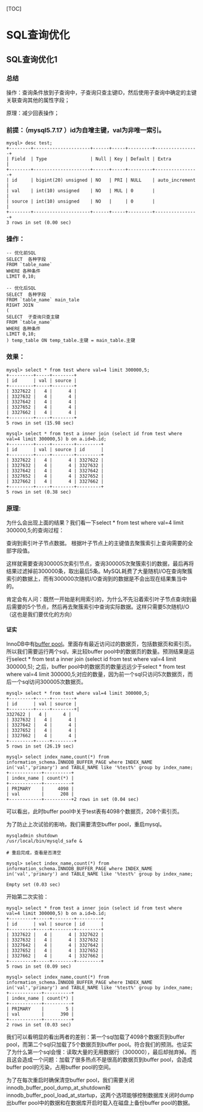 [TOC]

# SQL查询优化
## SQL查询优化1

### 总结
操作：查询条件放到子查询中，子查询只查主键ID，然后使用子查询中确定的主键关联查询其他的属性字段；

原理：减少回表操作；

### 前提：（mysql5.7.17 ）id为自增主键，val为非唯一索引。
```
mysql> desc test;
+--------+---------------------+------+-----+---------+----------------+
| Field  | Type                | Null | Key | Default | Extra          |
+--------+---------------------+------+-----+---------+----------------+
| id     | bigint(20) unsigned | NO   | PRI | NULL    | auto_increment |
| val    | int(10) unsigned    | NO   | MUL | 0       |                |
| source | int(10) unsigned    | NO   |     | 0       |                |
+--------+---------------------+------+-----+---------+----------------+
3 rows in set (0.00 sec)
```
### 操作：
```
-- 优化前SQL
SELECT  各种字段
FROM `table_name`
WHERE 各种条件
LIMIT 0,10;

-- 优化后SQL
SELECT  各种字段
FROM `table_name` main_tale
RIGHT JOIN 
(
SELECT  子查询只查主键
FROM `table_name`
WHERE 各种条件
LIMIT 0,10;
) temp_table ON temp_table.主键 = main_table.主键

```
### 效果：
```
mysql> select * from test where val=4 limit 300000,5;
+---------+-----+--------+
| id      | val | source |
+---------+-----+--------+
| 3327622 |   4 |      4 |
| 3327632 |   4 |      4 |
| 3327642 |   4 |      4 |
| 3327652 |   4 |      4 |
| 3327662 |   4 |      4 |
+---------+-----+--------+
5 rows in set (15.98 sec)

mysql> select * from test a inner join (select id from test where val=4 limit 300000,5) b on a.id=b.id;
+---------+-----+--------+---------+
| id      | val | source | id      |
+---------+-----+--------+---------+
| 3327622 |   4 |      4 | 3327622 |
| 3327632 |   4 |      4 | 3327632 |
| 3327642 |   4 |      4 | 3327642 |
| 3327652 |   4 |      4 | 3327652 |
| 3327662 |   4 |      4 | 3327662 |
+---------+-----+--------+---------+
5 rows in set (0.38 sec)
```

### 原理:
为什么会出现上面的结果？我们看一下select * from test where val=4 limit 300000,5;的查询过程：

查询到索引叶子节点数据。
根据叶子节点上的主键值去聚簇索引上查询需要的全部字段值。


这样就需要查询300005次索引节点，查询300005次聚簇索引的数据，最后再将结果过滤掉前300000条，取出最后5条。MySQL耗费了大量随机I/O在查询聚簇索引的数据上，而有300000次随机I/O查询到的数据是不会出现在结果集当中的。



肯定会有人问：既然一开始是利用索引的，为什么不先沿着索引叶子节点查询到最后需要的5个节点，然后再去聚簇索引中查询实际数据。这样只需要5次随机I/O（这也是我们要优化的方向）


#### 证实

InnoDB中有[buffer pool](https://dev.mysql.com/doc/refman/5.7/en/innodb-information-schema-buffer-pool-tables.html)。里面存有最近访问过的数据页，包括数据页和索引页。所以我们需要运行两个sql，来比较buffer pool中的数据页的数量。预测结果是运行select * from test a inner join (select id from test where val=4 limit 300000,5); 之后，buffer pool中的数据页的数量远远少于select * from test where val=4 limit 300000,5;对应的数量，因为前一个sql只访问5次数据页，而后一个sql访问300005次数据页。

```
mysql> select * from test where val=4 limit 300000,5;
+---------+-----+--------+
| id      | val | source |
+---------+-----+--------+| 
3327622 |   4 |      4 |
| 3327632 |   4 |      4 |
| 3327642 |   4 |      4 |
| 3327652 |   4 |      4 |
| 3327662 |   4 |      4 |
+---------+-----+--------+
5 rows in set (26.19 sec)

mysql> select index_name,count(*) from information_schema.INNODB_BUFFER_PAGE where INDEX_NAME in('val','primary') and TABLE_NAME like '%test%' group by index_name;
+------------+----------+
| index_name | count(*) |
+------------+----------+
| PRIMARY    |     4098 |
| val        |      208 |
+------------+----------+2 rows in set (0.04 sec)
```

可以看出，此时buffer pool中关于test表有4098个数据页，208个索引页。


为了防止上次试验的影响，我们需要清空buffer pool，重启mysql。

```
mysqladmin shutdown
/usr/local/bin/mysqld_safe &

# 重启完成，查看是否清空

mysql> select index_name,count(*) from information_schema.INNODB_BUFFER_PAGE where INDEX_NAME in('val','primary') and TABLE_NAME like '%test%' group by index_name;

Empty set (0.03 sec)
```
开始第二次实验：
```
mysql> select * from test a inner join (select id from test where val=4 limit 300000,5) b on a.id=b.id;
+---------+-----+--------+---------+
| id      | val | source | id      |
+---------+-----+--------+---------+
| 3327622 |   4 |      4 | 3327622 |
| 3327632 |   4 |      4 | 3327632 |
| 3327642 |   4 |      4 | 3327642 |
| 3327652 |   4 |      4 | 3327652 |
| 3327662 |   4 |      4 | 3327662 |
+---------+-----+--------+---------+
5 rows in set (0.09 sec)

mysql> select index_name,count(*) from information_schema.INNODB_BUFFER_PAGE where INDEX_NAME in('val','primary') and TABLE_NAME like '%test%' group by index_name;
+------------+----------+
| index_name | count(*) |
+------------+----------+
| PRIMARY    |        5 |
| val        |      390 |
+------------+----------+
2 rows in set (0.03 sec)
```
我们可以看明显的看出两者的差别：第一个sql加载了4098个数据页到buffer pool，而第二个sql只加载了5个数据页到buffer pool。符合我们的预测。也证实了为什么第一个sql会慢：读取大量的无用数据行（300000），最后却抛弃掉。
而且这会造成一个问题：加载了很多热点不是很高的数据页到buffer pool，会造成buffer pool的污染，占用buffer pool的空间。


为了在每次重启时确保清空buffer pool，我们需要关闭innodb_buffer_pool_dump_at_shutdown和innodb_buffer_pool_load_at_startup，这两个选项能够控制数据库关闭时dump出buffer pool中的数据和在数据库开启时载入在磁盘上备份buffer pool的数据。

